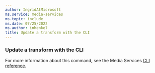 ```yaml
---
author: IngridAtMicrosoft
ms.service: media-services
ms.topic: include
ms.date: 07/25/2022
ms.author: inhenkel
title: Update a transform with the CLI
---
```


<!--Update a transform-->

### Update a transform with the CLI

For more information about this command, see the Media Services [CLI reference](/cli/azure/ams/transform?view=azure-cli-latest&preserve-view=true#az-ams-transform-update).
